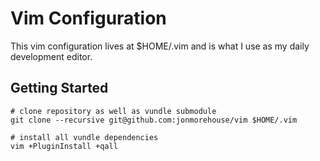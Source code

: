 Vim Configuration
=================

This vim configuration lives at $HOME/.vim and is what I use as my daily development editor.

Getting Started
---------------

```
# clone repository as well as vundle submodule
git clone --recursive git@github.com:jonmorehouse/vim $HOME/.vim

# install all vundle dependencies
vim +PluginInstall +qall

```
